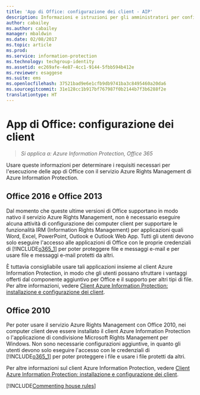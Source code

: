 ```yaml
---
title: 'App di Office: configurazione dei client - AIP'
description: Informazioni e istruzioni per gli amministratori per configurare le app di Office per l&quot;uso con il servizio Azure Rights Management di Azure Information Protection.
author: cabailey
ms.author: cabailey
manager: mbaldwin
ms.date: 02/08/2017
ms.topic: article
ms.prod: 
ms.service: information-protection
ms.technology: techgroup-identity
ms.assetid: ec269afe-4e87-4cc1-9144-5fbb594b412e
ms.reviewer: esaggese
ms.suite: ems
ms.openlocfilehash: 37521bad9e6e1cfb9db9741ba3c8495460a20da6
ms.sourcegitcommit: 31e128cc1b917bf767987f0b2144b7f3b6288f2e
translationtype: HT
---
```

# <a name="office-apps-configuration-for-clients"></a>App di Office: configurazione dei client

>*Si applica a: Azure Information Protection, Office 365*


Usare queste informazioni per determinare i requisiti necessari per l'esecuzione delle app di Office con il servizio Azure Rights Management di Azure Information Protection.

## <a name="office-2016-and-office-2013"></a>Office 2016 e Office 2013
Dal momento che queste ultime versioni di Office supportano in modo nativo il servizio Azure Rights Management, non è necessario eseguire alcuna attività di configurazione dei computer client per supportare le funzionalità IRM (Information Rights Management) per applicazioni quali Word, Excel, PowerPoint, Outlook e Outlook Web App. Tutti gli utenti devono solo eseguire l'accesso alle applicazioni di Office con le proprie credenziali di [!INCLUDE[o365_1](../includes/o365_1_md.md)] per poter proteggere file e messaggi e-mail e per usare file e messaggi e-mail protetti da altri.

È tuttavia consigliabile usare tali applicazioni insieme al client Azure Information Protection, in modo che gli utenti possano sfruttare i vantaggi offerti dal componente aggiuntivo per Office e il supporto per altri tipi di file. Per altre informazioni, vedere [Client Azure Information Protection: installazione e configurazione dei client](configure-client.md).

## <a name="office-2010"></a>Office 2010
Per poter usare il servizio Azure Rights Management con Office 2010, nei computer client deve essere installato il client Azure Information Protection o l'applicazione di condivisione Microsoft Rights Management per Windows. Non sono necessarie configurazioni aggiuntive, in quanto gli utenti devono solo eseguire l'accesso con le credenziali di [!INCLUDE[o365_1](../includes/o365_1_md.md)] per poter proteggere i file e usare i file protetti da altri.

Per altre informazioni sul client Azure Information Protection, vedere [Client Azure Information Protection: installazione e configurazione dei client](configure-client.md).

[!INCLUDE[Commenting house rules](../includes/houserules.md)]

